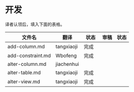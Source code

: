 # 开发

译者认领后，填入下面的表格。

| 文件名               | 翻译         | 状态   | 审稿   | 状态   |
| ----------------- | ---------- | ---- | ---- | ---- |
| add-column.md     | tangxiaoji | 完成   |      |      |
| add-constraint.md | Wbofeng    | 完成   |      |      |
| alter-column.md   | jiachenhui |      |      |      |
| alter-table.md    | tangxiaoji | 完成   |      |      |
| alter-view.md     | tangxiaoji | 完成    |      |      |

